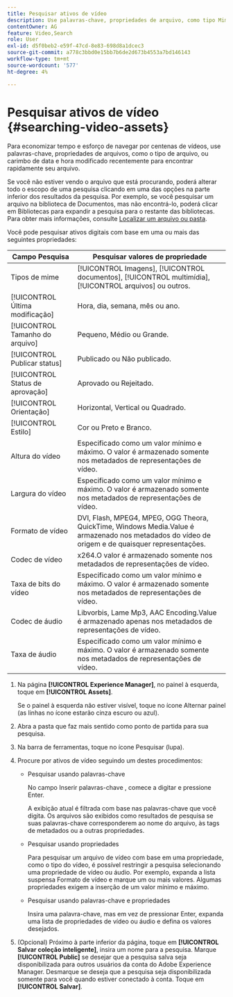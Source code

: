 ```yaml
---
title: Pesquisar ativos de vídeo
description: Use palavras-chave, propriedades de arquivo, como tipo Mime, tamanho ou carimbo de data e hora modificado recentemente para localizar rapidamente seu arquivo em  [!DNL Experience Manager] Assets.
contentOwner: AG
feature: Video,Search
role: User
exl-id: d5f0beb2-e59f-47cd-8e83-698d8a1dcec3
source-git-commit: a778c3bbd0e15bb7b6de2d673b4553a7bd146143
workflow-type: tm+mt
source-wordcount: '577'
ht-degree: 4%

---
```


# Pesquisar ativos de vídeo {#searching-video-assets}

Para economizar tempo e esforço de navegar por centenas de vídeos, use palavras-chave, propriedades de arquivos, como o tipo de arquivo, ou carimbo de data e hora modificado recentemente para encontrar rapidamente seu arquivo.

Se você não estiver vendo o arquivo que está procurando, poderá alterar todo o escopo de uma pesquisa clicando em uma das opções na parte inferior dos resultados da pesquisa. Por exemplo, se você pesquisar um arquivo na biblioteca de Documentos, mas não encontrá-lo, poderá clicar em Bibliotecas para expandir a pesquisa para o restante das bibliotecas. Para obter mais informações, consulte [Localizar um arquivo ou pasta](https://windows.microsoft.com/en-us/windows7/find-a-file-or-folder).

Você pode pesquisar ativos digitais com base em uma ou mais das seguintes propriedades:

| Campo Pesquisa | Pesquisar valores de propriedade |
|---|---|
| Tipos de mime | [!UICONTROL Imagens],  [!UICONTROL documentos],  [!UICONTROL multimídia],  [!UICONTROL arquivos] ou outros. |
| [!UICONTROL Última modificação] | Hora, dia, semana, mês ou ano. |
| [!UICONTROL Tamanho do arquivo] | Pequeno, Médio ou Grande. |
| [!UICONTROL Publicar status] | Publicado ou Não publicado. |
| [!UICONTROL Status de aprovação] | Aprovado ou Rejeitado. |
| [!UICONTROL Orientação] | Horizontal, Vertical ou Quadrado. |
| [!UICONTROL Estilo] | Cor ou Preto e Branco. |
| Altura do vídeo | Especificado como um valor mínimo e máximo. O valor é armazenado somente nos metadados de representações de vídeo. |
| Largura do vídeo | Especificado como um valor mínimo e máximo. O valor é armazenado somente nos metadados de representações de vídeo. |
| Formato de vídeo | DVI, Flash, MPEG4, MPEG, OGG Theora, QuickTime, Windows Media.Value é armazenado nos metadados do vídeo de origem e de quaisquer representações. |
| Codec de vídeo | x264.O valor é armazenado somente nos metadados de representações de vídeo. |
| Taxa de bits do vídeo | Especificado como um valor mínimo e máximo. O valor é armazenado somente nos metadados de representações de vídeo. |
| Codec de áudio | Libvorbis, Lame Mp3, AAC Encoding.Value é armazenado apenas nos metadados de representações de vídeo. |
| Taxa de áudio | Especificado como um valor mínimo e máximo. O valor é armazenado somente nos metadados de representações de vídeo. |

1. Na página **[!UICONTROL Experience Manager]**, no painel à esquerda, toque em **[!UICONTROL Assets]**.

   Se o painel à esquerda não estiver visível, toque no ícone Alternar painel (as linhas no ícone estarão cinza escuro ou azul).

1. Abra a pasta que faz mais sentido como ponto de partida para sua pesquisa.
1. Na barra de ferramentas, toque no ícone Pesquisar (lupa).
1. Procure por ativos de vídeo seguindo um destes procedimentos:

   * Pesquisar usando palavras-chave

      No campo Inserir palavras-chave , comece a digitar e pressione Enter.

      A exibição atual é filtrada com base nas palavras-chave que você digita. Os arquivos são exibidos como resultados de pesquisa se suas palavras-chave corresponderem ao nome do arquivo, às tags de metadados ou a outras propriedades.

   * Pesquisar usando propriedades

      Para pesquisar um arquivo de vídeo com base em uma propriedade, como o tipo do vídeo, é possível restringir a pesquisa selecionando uma propriedade de vídeo ou áudio. Por exemplo, expanda a lista suspensa Formato de vídeo e marque um ou mais valores. Algumas propriedades exigem a inserção de um valor mínimo e máximo.

   * Pesquisar usando palavras-chave e propriedades

      Insira uma palavra-chave, mas em vez de pressionar Enter, expanda uma lista de propriedades de vídeo ou áudio e defina os valores desejados.

1. (Opcional) Próximo à parte inferior da página, toque em **[!UICONTROL Salvar coleção inteligente]**, insira um nome para a pesquisa. Marque **[!UICONTROL Public]** se desejar que a pesquisa salva seja disponibilizada para outros usuários da conta do Adobe Experience Manager. Desmarque se deseja que a pesquisa seja disponibilizada somente para você quando estiver conectado à conta. Toque em **[!UICONTROL Salvar]**.

